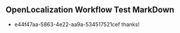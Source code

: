 ## OpenLocalization Workflow Test MarkDown
* e44f47aa-5863-4e22-aa9a-534517521cef thanks!

<!--HONumber=Aug16_HO1-->


